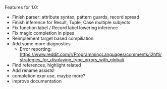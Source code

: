 Features for 1.0:

  - Finish parser: attribute syntax, pattern guards, record spread
  - Finish inference for Result, Tuple, Case multiple subjects
  - Fix function label / Record label lowering inference
  - Fix magic completion in pipes
  - Reimplement target based compiliation
  - Add some more diagnostics 
     - Error reporting: 
      https://www.reddit.com/r/ProgrammingLanguages/comments/i2hfti/strategies_for_displaying_type_errors_with_global/
  - Find references, highlight related
  - Add rename assists!
  - completion expr.use, maybe more?
  - improve documentation